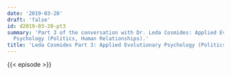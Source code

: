 ```yaml
---
date: '2019-03-20'
draft: 'false'
id: d2019-03-20-pt3
summary: 'Part 3 of the conversation with Dr. Leda Cosmides: Applied Evolutionary
  Psychology (Politics, Human Relationships).'
title: 'Leda Cosmides Part 3: Applied Evolutionary Psychology (Politics, Human Relationships)'
---
```

{{< episode >}}
